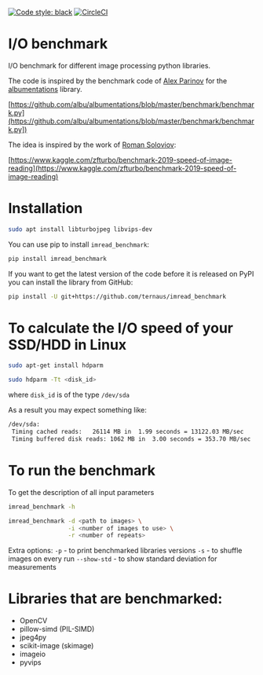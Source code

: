 [![Code style: black](https://img.shields.io/badge/code%20style-black-000000.svg)](https://github.com/ambv/black)
 [![CircleCI](https://circleci.com/gh/ternaus/io_benchmark/tree/master.svg?style=svg)](https://circleci.com/gh/ternaus/io_benchmark/tree/master)

# I/O benchmark
I/O benchmark for different image processing python libraries.

The code is inspired by the benchmark code of [Alex Parinov](https://github.com/creafz) for the [albumentations](https://github.com/albu/albumentations) library.

[https://github.com/albu/albumentations/blob/master/benchmark/benchmark.py](https://github.com/albu/albumentations/blob/master/benchmark/benchmark.py])

The idea is inspired by the work of [Roman Soloviov](https://github.com/zfturbo):

[https://www.kaggle.com/zfturbo/benchmark-2019-speed-of-image-reading](https://www.kaggle.com/zfturbo/benchmark-2019-speed-of-image-reading)

# Installation
```bash
sudo apt install libturbojpeg libvips-dev
```


You can use pip to install `imread_benchmark`:

```bash
pip install imread_benchmark
```

If you want to get the latest version of the code before it is released on PyPI you can install the library from GitHub:

```bash
pip install -U git+https://github.com/ternaus/imread_benchmark
```

# To calculate the I/O speed of your SSD/HDD in Linux

```bash
sudo apt-get install hdparm

sudo hdparm -Tt <disk_id>
```
where `disk_id` is of the type `/dev/sda`

As a result you may expect something like:

```bash
/dev/sda:
 Timing cached reads:   26114 MB in  1.99 seconds = 13122.03 MB/sec
 Timing buffered disk reads: 1062 MB in  3.00 seconds = 353.70 MB/sec
```

# To run the benchmark
To get the description of all input parameters
```bash
imread_benchmark -h
```


```bash
imread_benchmark -d <path to images> \
                 -i <number of images to use> \
                 -r <number of repeats>
```

Extra options:
`-p` - to print benchmarked libraries versions
`-s` - to shuffle images on every run
`--show-std` - to show standard deviation for measurements

# Libraries that are benchmarked:

* OpenCV
* pillow-simd (PIL-SIMD)
* jpeg4py
* scikit-image (skimage)
* imageio
* pyvips
